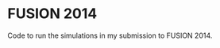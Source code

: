 FUSION 2014
==============================================

Code to run the simulations in my submission to FUSION 2014.

